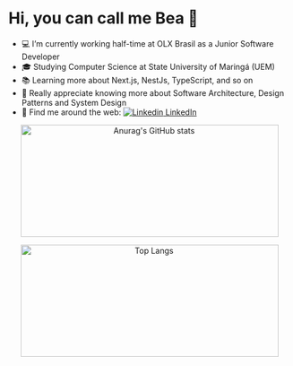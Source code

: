 <p align="center" text-size="26px" ><h1>
Hi, you can call me Bea 👋
</h1></p> 

* :computer: I’m currently working half-time at OLX Brasil as a Junior Software Developer
* 🎓 Studying Computer Science at State University of Maringá (UEM)
* :books: Learning more about Next.js, NestJs, TypeScript, and so on
* 💌 Really appreciate knowing more about Software Architecture, Design Patterns and System Design
* :balloon: Find me around the web:
[![Linkedin](https://i.stack.imgur.com/gVE0j.png) LinkedIn](https://www.linkedin.com/in/beatriz-a-310079115/)
&nbsp;



<p align="center">
  <img width="460" height="200" src="https://github-readme-stats.vercel.app/api?username=beavanzi&show_icons=true&theme=synthwave" alt="Anurag's GitHub stats" >
</p>
<p align="center">
  <img width="460" height="200" src="https://github-readme-stats.vercel.app/api/top-langs/?username=beavanzi&layout=compact&theme=synthwave" alt="Top Langs" >
</p>
<!--
**beavanzi/beavanzi** is a ✨ _special_ ✨ repository because its `README.md` (this file) appears on your GitHub profile.

Here are some ideas to get you started:

- 🔭 I’m currently working on ...
- 🌱 I’m currently learning ...
- 👯 I’m looking to collaborate on ...
- 🤔 I’m looking for help with ...
- 💬 Ask me about ...
- 📫 How to reach me: ...
- 😄 Pronouns: ...
- ⚡ Fun fact: ...
-->
